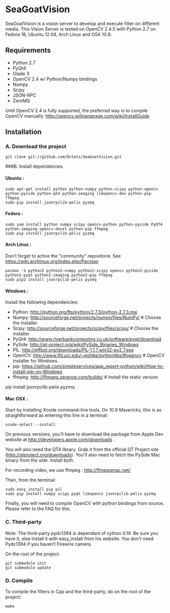 SeaGoatVision
=============
SeaGoatVision is a vision server to develop and execute filter on different media.
This Vision Server is tested on OpenCV 2.4.5 with Python 2.7 on Fedora 18, Ubuntu 12.04, Arch Linux and OSX 10.9.

Requirements
------------

 - Python 2.7
 - PyQt4
 - Glade 3
 - OpenCV 2.4 w/ Python/Numpy bindings
 - Numpy
 - Scipy
 - JSON-RPC
 - ZeroMQ

Until OpenCV 2.4 is fully supported, the preferred way is to compile OpenCV manually:
http://opencv.willowgarage.com/wiki/InstallGuide

Installation
------------
### A. Download the project
    git clone git://github.com/Octets/SeaGoatVision.git

###B. Install dependencies
#### Ubuntu :
    sudo apt-get install python python-numpy python-scipy python-opencv python-pyside python-qt4 python-imaging libopencv-dev python-pip ffmpeg
    sudo pip install jsonrpclib-pelix pyzmq

#### Fedora :
	sudo yum install python numpy scipy opencv-python python-pyside PyQT4 python-imaging opencv-devel python-pip ffmpeg
	sudo pip install jsonrpclib-pelix pyzmq

#### Arch Linux :
Don't forget to active the "community" repositorie. See https://wiki.archlinux.org/index.php/Pacman

	pacman -S python2 python2-numpy python2-scipy opencv python2-pyside python2-pyqt python2-imaging python2-pip ffmpeg
	sudo pip2 install jsonrpclib-pelix pyzmq

#### Windows :
Install the following dependencies:

 - Python:	http://python.org/ftp/python/2.7.3/python-2.7.3.msi
 - Numpy:	http://sourceforge.net/projects/numpy/files/NumPy/	# Choose the installer
 - Scipy:	http://sourceforge.net/projects/scipy/files/scipy/	# Choose the installer
 - PyQt4:	http://www.riverbankcomputing.co.uk/software/pyqt/download
 - PySide:	http://qt-project.org/wiki/PySide_Binaries_Windows
 - PIL:		http://effbot.org/downloads/PIL-1.1.7.win32-py2.7.exe
 - OpenCV:	http://www.lfd.uci.edu/~gohlke/pythonlibs/#opencv	# OpenCV installer for Windows.
 - pip:		https://github.com/simpleservices/app_report-python/wiki/How-to-install-pip-on-Windows
 - ffmpeg:	http://ffmpeg.zeranoe.com/builds/	# Install the static version

  pip install jsonrpclib-pelix pyzmq

#### Mac OSX :
Start by installing Xcode command-line tools. On 10.9 Mavericks, this is as straightforward as entering this line in a terminal:

	xcode-select --install

On previous versions, you'll have to download the package from Apple Dev website at http://developers.apple.com/downloads .

You will also need the QT4 library. Grab it from the official QT Project site (http://qtproject.org/downloads). You'll also need to fetch the PySide Mac binary from the side. Install both.

For recording video, we use ffmpeg : http://ffmpegmac.net/

Then, from the terminal:

	sudo easy_install pip pil
	sudo pip install numpy scipy pyqt libopencv jsonrpclib-pelix pyzmq

Finally, you will need to compile OpenCV with python bindings from source. Please refer to the FAQ for this.

### C. Third-party
Note: The third-party pydc1394 is dependant of cython 0.19. Be sure you have it, else install it with easy_install from his website. You don't need Pydc1394 if you haven't Firewire camera.

On the root of the project:

    git submodule init
    git submodule update

### D. Compile
To compile the filters in Cpp and the third-party, do on the root of the project:

    make

